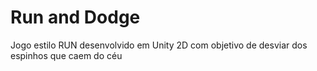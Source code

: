 # Run and Dodge

Jogo estilo RUN desenvolvido em Unity 2D com objetivo de desviar dos espinhos que caem do céu
